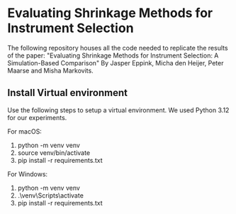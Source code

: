 # Evaluating Shrinkage Methods for Instrument Selection
The following repository houses all the code needed to replicate the results of the paper: "Evaluating Shrinkage Methods for Instrument Selection: A Simulation-Based Comparison" By Jasper Eppink, Micha den Heijer, Peter Maarse and Misha Markovits.

## Install Virtual environment
Use the following steps to setup a virtual environment. We used Python 3.12 for our experiments.

For macOS:
1. python -m venv venv
2. source venv/bin/activate
3. pip install -r requirements.txt

For Windows:
1. python -m venv venv 
2. .\venv\Scripts\activate
3. pip install -r requirements.txt
